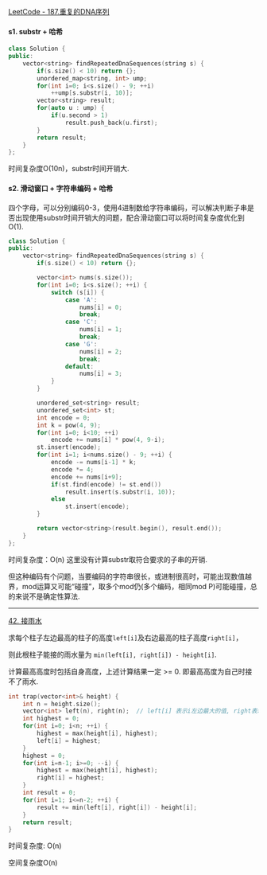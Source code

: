 [LeetCode - 187.重复的DNA序列](https://leetcode-cn.com/problems/repeated-dna-sequences/)

#### s1. substr + 哈希

```C++
class Solution {
public:
    vector<string> findRepeatedDnaSequences(string s) {
        if(s.size() < 10) return {};
        unordered_map<string, int> ump;
        for(int i=0; i<s.size() - 9; ++i) 
            ++ump[s.substr(i, 10)];
        vector<string> result;
        for(auto u : ump) {
            if(u.second > 1)
                result.push_back(u.first);
        }
        return result;
    }
};
```
时间复杂度O(10n)，substr时间开销大.

#### s2. 滑动窗口 + 字符串编码 + 哈希

四个字母，可以分别编码0-3，使用4进制数给字符串编码，可以解决判断子串是否出现使用substr时间开销大的问题，配合滑动窗口可以将时间复杂度优化到O(1).

```C++
class Solution {
public:
    vector<string> findRepeatedDnaSequences(string s) {
        if(s.size() < 10) return {};

        vector<int> nums(s.size());
        for(int i=0; i<s.size(); ++i) {
            switch (s[i]) {
                case 'A':
                    nums[i] = 0;
                    break;
                case 'C':
                    nums[i] = 1;
                    break;
                case 'G':
                    nums[i] = 2;
                    break;
                default:
                    nums[i] = 3;
            }
        }

        unordered_set<string> result;
        unordered_set<int> st;
        int encode = 0;
        int k = pow(4, 9);
        for(int i=0; i<10; ++i) 
            encode += nums[i] * pow(4, 9-i);
        st.insert(encode);
        for(int i=1; i<nums.size() - 9; ++i) {
            encode -= nums[i-1] * k;
            encode *= 4;
            encode += nums[i+9];
            if(st.find(encode) != st.end())
                result.insert(s.substr(i, 10));
            else
                st.insert(encode);
        }

        return vector<string>(result.begin(), result.end());
    }
};
```
时间复杂度：O(n)  这里没有计算substr取符合要求的子串的开销.  

但这种编码有个问题，当要编码的字符串很长，或进制很高时，可能出现数值越界，mod运算又可能“碰撞”，取多个mod仍(多个编码，相同mod P)可能碰撞，总的来说不是确定性算法.

---

[42. 接雨水](https://leetcode-cn.com/problems/trapping-rain-water/comments/)

求每个柱子左边最高的柱子的高度`left[i]`及右边最高的柱子高度`right[i]`，

则此根柱子能接的雨水量为 `min(left[i], right[i]) - height[i]`.  

计算最高高度时包括自身高度，上述计算结果一定 >= 0. 即最高高度为自己时接不了雨水.

```C++
int trap(vector<int>& height) {
    int n = height.size();
    vector<int> left(n), right(n);  // left[i] 表示i左边最大的值, right表示右边
    int highest = 0;
    for(int i=0; i<n; ++i) {
        highest = max(height[i], highest);
        left[i] = highest;
    }
    highest = 0;
    for(int i=n-1; i>=0; --i) {
        highest = max(height[i], highest);
        right[i] = highest;
    }
    int result = 0;
    for(int i=1; i<=n-2; ++i) {
        result += min(left[i], right[i]) - height[i];
    }
    return result;
}
```
时间复杂度: O(n)  

空间复杂度O(n)
